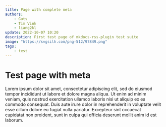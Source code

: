 ```yaml
---
title: Page with complete meta
authors:
    - Guts
    - Tim Vink
    - liang2kl
update: 2022-10-07 10:20
description: First test page of mkdocs-rss-plugin test suite
image: "https://svgsilh.com/png-512/97849.png"
tags:
    - test
---
```


# Test page with meta

Lorem ipsum dolor sit amet, consectetur adipiscing elit, sed do eiusmod tempor incididunt ut labore et dolore magna aliqua. Ut enim ad minim veniam, quis nostrud exercitation ullamco laboris nisi ut aliquip ex ea commodo consequat. Duis aute irure dolor in reprehenderit in voluptate velit esse cillum dolore eu fugiat nulla pariatur. Excepteur sint occaecat cupidatat non proident, sunt in culpa qui officia deserunt mollit anim id est laborum.
